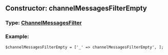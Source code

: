 ## Constructor: channelMessagesFilterEmpty  



### Type: [ChannelMessagesFilter](../types/ChannelMessagesFilter.md)

### Example:


```
$channelMessagesFilterEmpty = ['_' => channelMessagesFilterEmpty', ];
```
